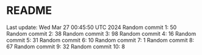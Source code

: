 # README

Last update: Wed Mar 27 00:45:50 UTC 2024
Random commit 1: 50
Random commit 2: 38
Random commit 3: 98
Random commit 4: 16
Random commit 5: 31
Random commit 6: 10
Random commit 7: 1
Random commit 8: 67
Random commit 9: 32
Random commit 10: 8
